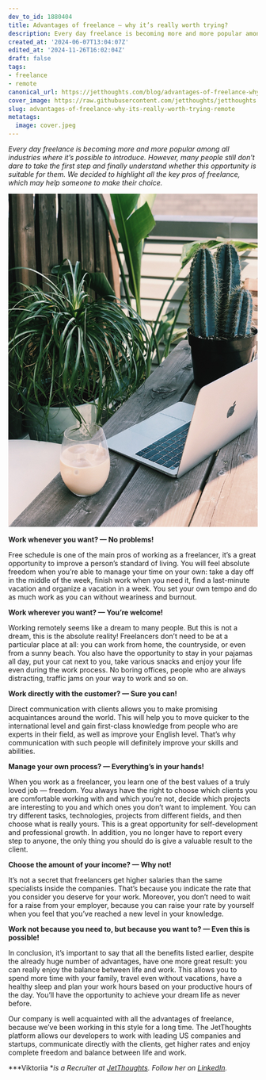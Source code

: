 ```yaml
---
dev_to_id: 1880404
title: Advantages of freelance — why it’s really worth trying?
description: Every day freelance is becoming more and more popular among all industries where it’s possible to...
created_at: '2024-06-07T13:04:07Z'
edited_at: '2024-11-26T16:02:04Z'
draft: false
tags:
- freelance
- remote
canonical_url: https://jetthoughts.com/blog/advantages-of-freelance-why-its-really-worth-trying-remote/
cover_image: https://raw.githubusercontent.com/jetthoughts/jetthoughts.github.io/master/content/blog/advantages-of-freelance-why-its-really-worth-trying-remote/cover.jpeg
slug: advantages-of-freelance-why-its-really-worth-trying-remote
metatags:
  image: cover.jpeg
---
```

*Every day freelance is becoming more and more popular among all industries where it’s possible to introduce. However, many people still don’t dare to take the first step and finally understand whether this opportunity is suitable for them. We decided to highlight all the key pros of freelance, which may help someone to make their choice.*

![Photo by [Jane Palash](https://unsplash.com/@jane_palash) on [Unsplash](https://unsplash.com/s/photos/communication)](file_0.jpeg)

**Work whenever you want? — No problems!**

Free schedule is one of the main pros of working as a freelancer, it’s a great opportunity to improve a person’s standard of living. You will feel absolute freedom when you’re able to manage your time on your own: take a day off in the middle of the week, finish work when you need it, find a last-minute vacation and organize a vacation in a week. You set your own tempo and do as much work as you can without weariness and burnout.

**Work wherever you want? — You’re welcome!**

Working remotely seems like a dream to many people. But this is not a dream, this is the absolute reality! Freelancers don’t need to be at a particular place at all: you can work from home, the countryside, or even from a sunny beach. You also have the opportunity to stay in your pajamas all day, put your cat next to you, take various snacks and enjoy your life even during the work process. No boring offices, people who are always distracting, traffic jams on your way to work and so on.

**Work directly with the customer? — Sure you can!**

Direct communication with clients allows you to make promising acquaintances around the world. This will help you to move quicker to the international level and gain first-class knowledge from people who are experts in their field, as well as improve your English level. That’s why communication with such people will definitely improve your skills and abilities.

**Manage your own process? — Everything’s in your hands!**

When you work as a freelancer, you learn one of the best values ​​of a truly loved job — freedom. You always have the right to choose which clients you are comfortable working with and which you’re not, decide which projects are interesting to you and which ones you don’t want to implement. You can try different tasks, technologies, projects from different fields, and then choose what is really yours. This is a great opportunity for self-development and professional growth. In addition, you no longer have to report every step to anyone, the only thing you should do is give a valuable result to the client.

**Choose the amount of your income? — Why not!**

It’s not a secret that freelancers get higher salaries than the same specialists inside the companies. That’s because you indicate the rate that you consider you deserve for your work. Moreover, you don’t need to wait for a raise from your employer, because you can raise your rate by yourself when you feel that you’ve reached a new level in your knowledge.

**Work not because you need to, but because you want to? — Even this is possible!**

In conclusion, it’s important to say that all the benefits listed earlier, despite the already huge number of advantages, have one more great result: you can really enjoy the balance between life and work. This allows you to spend more time with your family, travel even without vacations, have a healthy sleep and plan your work hours based on your productive hours of the day. You’ll have the opportunity to achieve your dream life as never before.

Our company is well acquainted with all the advantages of freelance, because we’ve been working in this style for a long time. The JetThoughts platform allows our developers to work with leading US companies and startups, communicate directly with the clients, get higher rates and enjoy complete freedom and balance between life and work.

***Viktoriia **is a Recruiter at [JetThoughts](https://www.jetthoughts.com/). Follow her on [LinkedIn](https://www.linkedin.com/in/viktoriia-tsvyk-5a6647222/).*
